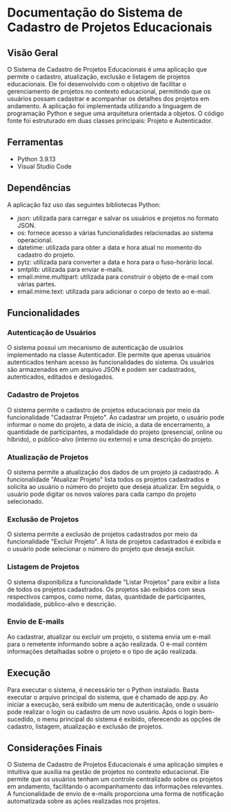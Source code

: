 # Documentação do Sistema de Cadastro de Projetos Educacionais

## Visão Geral
O Sistema de Cadastro de Projetos Educacionais é uma aplicação que permite o cadastro, atualização, exclusão e listagem de projetos educacionais. Ele foi desenvolvido com o objetivo de facilitar o gerenciamento de projetos no contexto educacional, permitindo que os usuários possam cadastrar e acompanhar os detalhes dos projetos em andamento.
A aplicação foi implementada utilizando a linguagem de programação Python e segue uma arquitetura orientada a objetos. O código fonte foi estruturado em duas classes principais: Projeto e Autenticador.

## Ferramentas
* Python 3.9.13
* Visual Studio Code

## Dependências
A aplicação faz uso das seguintes bibliotecas Python:
* json: utilizada para carregar e salvar os usuários e projetos no formato JSON.
* os: fornece acesso a várias funcionalidades relacionadas ao sistema operacional.
* datetime: utilizada para obter a data e hora atual no momento do cadastro do projeto.
* pytz: utilizada para converter a data e hora para o fuso-horário local.
* smtplib: utilizada para enviar e-mails.
* email.mime.multipart: utilizada para construir o objeto de e-mail com várias partes.
* email.mime.text: utilizada para adicionar o corpo de texto ao e-mail.

## Funcionalidades
### Autenticação de Usuários
O sistema possui um mecanismo de autenticação de usuários implementado na classe Autenticador. Ele permite que apenas usuários autenticados tenham acesso às funcionalidades do sistema. Os usuários são armazenados em um arquivo JSON e podem ser cadastrados, autenticados, editados e deslogados.

### Cadastro de Projetos
O sistema permite o cadastro de projetos educacionais por meio da funcionalidade "Cadastrar Projeto". Ao cadastrar um projeto, o usuário pode informar o nome do projeto, a data de início, a data de encerramento, a quantidade de participantes, a modalidade do projeto (presencial, online ou híbrido), o público-alvo (interno ou externo) e uma descrição do projeto.

### Atualização de Projetos
O sistema permite a atualização dos dados de um projeto já cadastrado. A funcionalidade "Atualizar Projeto" lista todos os projetos cadastrados e solicita ao usuário o número do projeto que deseja atualizar. Em seguida, o usuário pode digitar os novos valores para cada campo do projeto selecionado.

### Exclusão de Projetos
O sistema permite a exclusão de projetos cadastrados por meio da funcionalidade "Excluir Projeto". A lista de projetos cadastrados é exibida e o usuário pode selecionar o número do projeto que deseja excluir.

### Listagem de Projetos
O sistema disponibiliza a funcionalidade "Listar Projetos" para exibir a lista de todos os projetos cadastrados. Os projetos são exibidos com seus respectivos campos, como nome, datas, quantidade de participantes, modalidade, público-alvo e descrição.

### Envio de E-mails
Ao cadastrar, atualizar ou excluir um projeto, o sistema envia um e-mail para o remetente informando sobre a ação realizada. O e-mail contém informações detalhadas sobre o projeto e o tipo de ação realizada.

## Execução
Para executar o sistema, é necessário ter o Python instalado. Basta executar o arquivo principal do sistema, que é chamado de app.py. Ao iniciar a execução, será exibido um menu de autenticação, onde o usuário pode realizar o login ou cadastro de um novo usuário. Após o login bem-sucedido, o menu principal do sistema é exibido, oferecendo as opções de cadastro, listagem, atualização e exclusão de projetos.

## Considerações Finais
O Sistema de Cadastro de Projetos Educacionais é uma aplicação simples e intuitiva que auxilia na gestão de projetos no contexto educacional. Ele permite que os usuários tenham um controle centralizado sobre os projetos em andamento, facilitando o acompanhamento das informações relevantes. A funcionalidade de envio de e-mails proporciona uma forma de notificação automatizada sobre as ações realizadas nos projetos.

